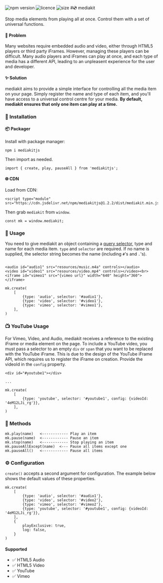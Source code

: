 ![npm version](https://img.shields.io/npm/v/mediakitjs?style=flat-square) ![licence](https://img.shields.io/npm/l/mediakitjs?style=flat-square) ![size](https://badgen.net/bundlephobia/minzip/mediakitjs?style=flat-square)
#💿 mediakit

Stop media elements from playing all at once. Control them with a set of universal functions.

#### 💭 Problem
Many websites require embedded audio and video, either through HTML5 players or third party iFrames. However, managing these players can be difficult. Many audio players and iFrames can play at once, and each type of media has a different API, leading to an unpleasent experience for the user and developer.

#### ✨ Solution
mediakit aims to provide a simple interface for controlling all the media item on your page. Simply register the name and type of each item, and you'll have access to a universal control centre for your media. 
__By default, mediakit ensures that only one item can play at a time.__
### 💾 Installation
#### 📦 Packager
Install with package manager:
```
npm i mediakitjs
```
Then import as needed.
```$xslt
import { create, play, pauseAll } from 'mediakitjs';
```


#### 🌐 CDN

Load from CDN: 
```$xslt
<script type="module" src="https://cdn.jsdelivr.net/npm/mediakitjs@1.2.2/dist/mediakit.min.js</script>
```
Then grab `mediakit` from `window`.
```
const mk = window.mediakit;
```

### 🚀 Usage
You need to give mediakit an object containing a [query selector](https://developer.mozilla.org/en-US/docs/Web/API/Document/querySelector), type and name for each media item.
`type` and `selector` are required. If no name is supplied, the selector string becomes the name (including `#`'s and `.`'s).

```$xslt

<audio id="audio1" src="resources/music.m4a" controls></audio>
<video id="video1" src="resources/video.mp4" controls></video><br>
<iframe id="vimeo1" src="{vimeo url}" width="640" height="360"></iframe>

mk.create(
    [
        {type: 'audio', selector: '#audio1'},
        {type: 'video', selector: '#video1'},
        {type: 'vimeo', selector: '#vimeo1'},
    ],
)
```

### 📺 YouTube Usage
For Vimeo, Video, and Audio, mediakit receives a reference to the existing iFrame or media element on the page.
To include a YouTube video, you must pass a selector to an empty `div` or `span` that you want to be replaced with the YouTube iFrame.
This is due to the design of the YouTube iFrame API, which requires us to register the iFrame on creation. Provide the videoId in the `config` property.
```
<div id="#youtube1"></div>

...

mk.create(
    [
        {type: 'youtube', selector: '#youtube1', config: {videoId: '4eM12LJi_rg'}},
    ],
)
```

### 📖 Methods
```$xslt
mk.play(name)   <------------ Play an item
mk.pause(name)  <------------ Pause an item
mk.stop(name)   <------------ Stop playing an item
mk.pauseAllExcept(name)  <--- Pause all items except one
mk.pauseAll()   <------------ Pause all items
```

### ⚙️ Configuration
`create()` accepts a second argument for configuration. The example below shows the default values of these properties.
```$xslt
mk.create(
    [
        {type: 'audio', selector: '#audio1'},
        {type: 'video', selector: '#video2'},
        {type: 'vimeo', selector: '#vimeo2'},
        {type: 'youtube', selector: '#youtube1', config: {videoId: '4eM12LJi_rg'}},
    ],
    {
        playExclusive: true,
        log: false,
    }
)
```
#### Supported 
- ✅ HTML5 Audio
- ✅ HTML5 Video
- ✅ YouTube
- ✅ Vimeo 
